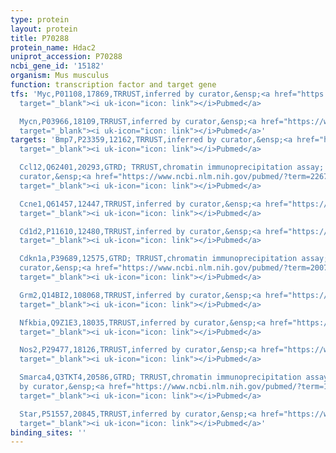 ```yaml
---
type: protein
layout: protein
title: P70288
protein_name: Hdac2
uniprot_accession: P70288
ncbi_gene_id: '15182'
organism: Mus musculus
function: transcription factor and target gene
tfs: 'Myc,P01108,17869,TRRUST,inferred by curator,&ensp;<a href="https://www.ncbi.nlm.nih.gov/pubmed/?term=20697349%5Buid%5D"
  target="_blank"><i uk-icon="icon: link"></i>Pubmed</a>

  Mycn,P03966,18109,TRRUST,inferred by curator,&ensp;<a href="https://www.ncbi.nlm.nih.gov/pubmed/?term=20697349%5Buid%5D"
  target="_blank"><i uk-icon="icon: link"></i>Pubmed</a>'
targets: 'Bmp7,P23359,12162,TRRUST,inferred by curator,&ensp;<a href="https://www.ncbi.nlm.nih.gov/pubmed/?term=17452977%5Buid%5D"
  target="_blank"><i uk-icon="icon: link"></i>Pubmed</a>

  Ccl12,Q62401,20293,GTRD; TRRUST,chromatin immunoprecipitation assay; inferred by
  curator,&ensp;<a href="https://www.ncbi.nlm.nih.gov/pubmed/?term=22679019%5Buid%5D"
  target="_blank"><i uk-icon="icon: link"></i>Pubmed</a>

  Ccne1,Q61457,12447,TRRUST,inferred by curator,&ensp;<a href="https://www.ncbi.nlm.nih.gov/pubmed/?term=22214847%5Buid%5D"
  target="_blank"><i uk-icon="icon: link"></i>Pubmed</a>

  Cd1d2,P11610,12480,TRRUST,inferred by curator,&ensp;<a href="https://www.ncbi.nlm.nih.gov/pubmed/?term=22419072%5Buid%5D"
  target="_blank"><i uk-icon="icon: link"></i>Pubmed</a>

  Cdkn1a,P39689,12575,GTRD; TRRUST,chromatin immunoprecipitation assay; inferred by
  curator,&ensp;<a href="https://www.ncbi.nlm.nih.gov/pubmed/?term=20071335%5Buid%5D"
  target="_blank"><i uk-icon="icon: link"></i>Pubmed</a>

  Grm2,Q14BI2,108068,TRRUST,inferred by curator,&ensp;<a href="https://www.ncbi.nlm.nih.gov/pubmed/?term=22864611%5Buid%5D"
  target="_blank"><i uk-icon="icon: link"></i>Pubmed</a>

  Nfkbia,Q9Z1E3,18035,TRRUST,inferred by curator,&ensp;<a href="https://www.ncbi.nlm.nih.gov/pubmed/?term=15811852%5Buid%5D"
  target="_blank"><i uk-icon="icon: link"></i>Pubmed</a>

  Nos2,P29477,18126,TRRUST,inferred by curator,&ensp;<a href="https://www.ncbi.nlm.nih.gov/pubmed/?term=23824843%5Buid%5D"
  target="_blank"><i uk-icon="icon: link"></i>Pubmed</a>

  Smarca4,Q3TKT4,20586,GTRD; TRRUST,chromatin immunoprecipitation assay; inferred
  by curator,&ensp;<a href="https://www.ncbi.nlm.nih.gov/pubmed/?term=16800816%5Buid%5D"
  target="_blank"><i uk-icon="icon: link"></i>Pubmed</a>

  Star,P51557,20845,TRRUST,inferred by curator,&ensp;<a href="https://www.ncbi.nlm.nih.gov/pubmed/?term=16109738%5Buid%5D"
  target="_blank"><i uk-icon="icon: link"></i>Pubmed</a>'
binding_sites: ''
---
```

